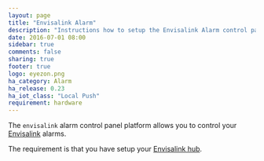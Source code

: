 ```yaml
---
layout: page
title: "Envisalink Alarm"
description: "Instructions how to setup the Envisalink Alarm control panel within Home Assistant."
date: 2016-07-01 08:00
sidebar: true
comments: false
sharing: true
footer: true
logo: eyezon.png
ha_category: Alarm
ha_release: 0.23
ha_iot_class: "Local Push"
requirement: hardware
---
```



The `envisalink` alarm control panel platform allows you to control your [Envisalink](http://www.eyezon.com) alarms.

The requirement is that you have setup your [Envisalink hub](/components/envisalink/).

